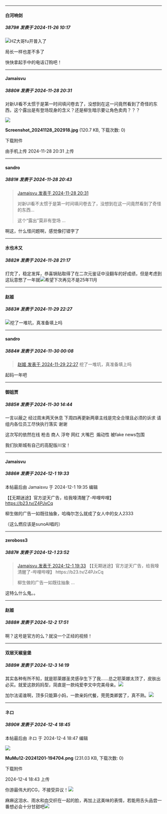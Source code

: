 ﻿
*****

####  白河响剑  
##### 3879#       发表于 2024-11-26 10:17

<img src="https://static.saraba1st.com/image/smiley/face2017/009.gif" referrerpolicy="no-referrer">HZ大哥fu开普入了

局长一样也差不多了

快快拿起手中的电话订购吧！


*****

####  Jamaisvu  
##### 3880#       发表于 2024-11-28 20:31

对新UI看不太惯于是第一时间填问卷去了，没想到在这一问竟然看到了奇怪的东西，这个露出是有登场现身的含义？还是柳生暗示要让角色卖肉？？？

<img src="https://img.saraba1st.com/forum/202411/28/203125znf85fgtvbo8rn9l.jpg" referrerpolicy="no-referrer">

<strong>Screenshot_20241128_202918.jpg</strong> (120.7 KB, 下载次数: 0)

下载附件

由手机上传
2024-11-28 20:31 上传


*****

####  sandro  
##### 3881#       发表于 2024-11-28 20:43

<blockquote><a href="httphttps://bbs.saraba1st.com/2b/forum.php?mod=redirect&amp;goto=findpost&amp;pid=66795951&amp;ptid=2064739" target="_blank">Jamaisvu 发表于 2024-11-28 20:31</a>

对新UI看不太惯于是第一时间填问卷去了，没想到在这一问竟然看到了奇怪的东西...

这个“露出”莫非有登场 ...</blockquote>
啊这，什么怪问题啊，感觉像打错字了


*****

####  水也木又  
##### 3882#       发表于 2024-11-28 21:17

打完了，稳定发挥，恭喜锅贴取得了在二次元鉴证中没翻车的好成绩，但是考虑到这玩意憋了一年就<img src="https://static.saraba1st.com/image/smiley/face2017/067.png" referrerpolicy="no-referrer">希望下次再见不是25年11月


*****

####  赵姬  
##### 3883#       发表于 2024-11-29 22:27

<img src="https://static.saraba1st.com/image/smiley/face2017/112.png" referrerpolicy="no-referrer">挖了一堆坑，真准备填上吗


*****

####  sandro  
##### 3884#       发表于 2024-11-30 00:08

<blockquote><a href="httphttps://bbs.saraba1st.com/2b/forum.php?mod=redirect&amp;goto=findpost&amp;pid=66804555&amp;ptid=2064739" target="_blank">赵姬 发表于 2024-11-29 22:27</a>
挖了一堆坑，真准备填上吗</blockquote>
起码一年吧


*****

####  御姐贾  
##### 3885#       发表于 2024-11-30 14:44

一言以蔽之 经过周末两天休息 下周四再更新两章主线是完全合理且必须的诉求 请组内各位员工尽快执行落实 谢谢

这次写的依然在线 枪击 商人 浮夸 网红 大嘴巴  煽动性 被fake news包围

我们狄斯城有自己的高配版川宝！


*****

####  Jamaisvu  
##### 3886#       发表于 2024-12-1 19:33

 本帖最后由 Jamaisvu 于 2024-12-1 19:35 编辑 

【【无期迷途】官方逆天广告，给我嚎清醒了-哔哩哔哩】 https://b23.tv/Z4PJxCq

柳生做的广告一如既往抽象，哈梅尔怎么就成了女人中的女人2333

（这么燃应该是sunoAI唱的）


*****

####  zeroboss3  
##### 3887#       发表于 2024-12-1 23:52

<blockquote><a href="httphttps://bbs.saraba1st.com/2b/forum.php?mod=redirect&amp;goto=findpost&amp;pid=66816483&amp;ptid=2064739" target="_blank">Jamaisvu 发表于 2024-12-1 19:33</a>
【【无期迷途】官方逆天广告，给我嚎清醒了-哔哩哔哩】 https://b23.tv/Z4PJxCq

柳生做的广告一如既往抽象 ...</blockquote>
这特么什么鬼。。


*****

####  赵姬  
##### 3888#       发表于 2024-12-2 17:51

啊？这号是官方的么？就没一个正经的视频！


*****

####  双层天椒皇堡  
##### 3889#       发表于 2024-12-3 14:19

其实各种有所不知，就是耶莱娜圣灵感孕生下了我……总之耶莱娜太顶了，皮肤出必买。就爱这款妈妈型，简直是一款纯爱李文中完美母亲。<img src="https://static.saraba1st.com/image/smiley/face2017/072.png" referrerpolicy="no-referrer">

加尔法诺谁啊，顶多只能算小妈，一款亲妈代餐，莞莞类卿罢了，真不熟。<img src="https://static.saraba1st.com/image/smiley/face2017/252.png" referrerpolicy="no-referrer">


*****

####  ネロ  
##### 3890#       发表于 2024-12-4 18:45

 本帖最后由 ネロ 于 2024-12-4 18:47 编辑 

<img src="https://img.saraba1st.com/forum/202412/04/184350ivnvlm9kpmlvz4pv.png" referrerpolicy="no-referrer">

<strong>MuMu12-20241201-194704.png</strong> (231.03 KB, 下载次数: 0)

下载附件

2024-12-4 18:43 上传

你游最伟大的CG，不接受异议！<img src="https://static.saraba1st.com/image/smiley/face2017/077.png" referrerpolicy="no-referrer">

麻麻这泪水、雨水和血交织在一起的脸，再加上这美味的表情，若能用舌头品尝一番想必会十分甘甜吧<img src="https://static.saraba1st.com/image/smiley/face2017/073.png" referrerpolicy="no-referrer">

